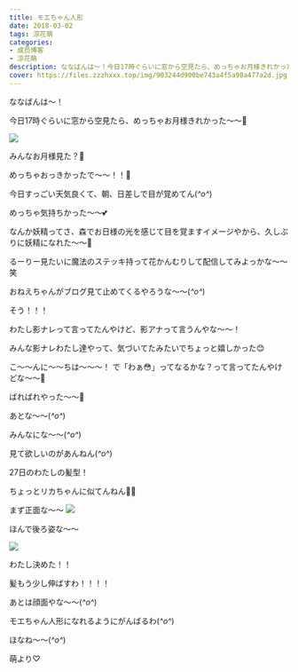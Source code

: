 ```yaml
---
title: モエちゃん人形
date: 2018-03-02
tags: 涼花萌
categories: 
- 成员博客
- 涼花萌
description: ななばんは〜！今日17時ぐらいに窓から空見たら、めっちゃお月様きれかった〜〜🌝みんなお月様見た？🌝めっちゃおっきかったで〜〜！！🌝...
cover: https://files.zzzhxxx.top/img/903244d900be743a4f5a98a477a2d.jpg 
---
```






ななばんは〜！






今日17時ぐらいに窓から空見たら、めっちゃお月様きれかった〜〜🌝



![](https://files.zzzhxxx.top/img/903244d900be743a4f5a98a477a2d.jpg)







みんなお月様見た？🌝



めっちゃおっきかったで〜〜！！🌝







今日すっごい天気良くて、朝、日差しで目が覚めてん(*^o^*)



めっちゃ気持ちかった〜〜💕




なんか妖精ってさ、森でお日様の光を感じて目を覚ますイメージやから、久しぶりに妖精になれた〜〜💫










るーりー見たいに魔法のステッキ持って花かんむりして配信してみよっかな〜〜笑




おねえちゃんがブログ見て止めてくるやろうな〜〜(*^o^*)













そう！！！


わたし影ナレって言ってたんやけど、影アナって言うんやな〜〜！








みんな影ナレわたし達やって、気づいてたみたいでちょっと嬉しかった😊





こ〜〜んに〜〜ちは〜〜〜！
で「わぁ😳」ってなるかな？って言ってたんやけどな〜〜🙈




ばればれやった〜〜🙈












あとな〜〜(*^o^*)


みんなにな〜〜(*^o^*)


見て欲しいのがあんねん(*^o^*)






27日のわたしの髪型！



ちょっとリカちゃんに似てんねん🙈💕






まず正面な〜〜
![](https://files.zzzhxxx.top/img/903244d900be743a4f5a98a477a2d-01.jpg)







ほんで後ろ姿な〜〜

![](https://files.zzzhxxx.top/img/903244d900be743a4f5a98a477a2d-02.jpg)







わたし決めた！！


髪もう少し伸ばすわ！！！！




あとは顔面やな〜〜(*^o^*)





モエちゃん人形になれるようにがんばるわ(*^o^*)







ほなね〜〜(*^o^*)



萌より♡


